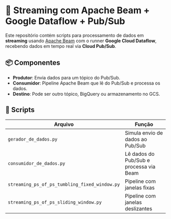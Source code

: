 # 🔄 Streaming com Apache Beam + Google Dataflow + Pub/Sub

Este repositório contém scripts para processamento de dados em **streaming** usando [Apache Beam](https://beam.apache.org/) com o runner **Google Cloud Dataflow**, recebendo dados em tempo real via **Cloud Pub/Sub**.

## 📦 Componentes

- **Produtor**: Envia dados para um tópico do Pub/Sub.
- **Consumidor**: Pipeline Apache Beam que lê do Pub/Sub e processa os dados.
- **Destino**: Pode ser outro tópico, BigQuery ou armazenamento no GCS.

## 📂 Scripts

| Arquivo                                      | Função                      |
|----------------------------------------------|-----------------------------|
| `gerador_de_dados.py`                        | Simula envio de dados ao Pub/Sub |
| `consumidor_de_dados.py`                     | Lê dados do Pub/Sub e processa via Beam |
| `streaming_ps_of_ps_tumbling_fixed_window.py`| Pipeline com janelas fixas |
| `streaming_ps_of_ps_sliding_window.py`       | Pipeline com janelas deslizantes |
